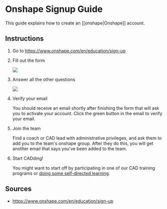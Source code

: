 # Onshape Signup Guide

This guide explains how to create an [[onshape|Onshape]] account.

## Instructions

1. Go to <https://www.onshape.com/en/education/sign-up>
2. Fill out the form

    ![](onshape-signup-1.png)

3. Answer all the other questions

    ![](onshape-signup-2.png)

4. Verify your email

    You should receive an email shortly after finishing the form that will ask you to activate your account. Click the green button in the email to verify your email.

5. Join the team

    Find a coach or CAD lead with administrative privileges, and ask them to add you to the team's onshape group. After they do this, you will get another email that says you've been added to the team.

6. Start CADding!

    You might want to start off by participating in one of our CAD training programs or [doing some self-directed learning](indices/self-directed-learning-resources#design).

## Sources

- https://www.onshape.com/en/education/sign-up